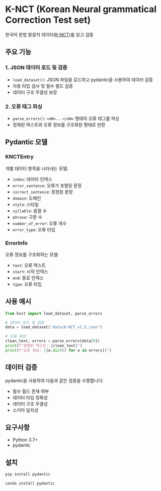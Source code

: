 # K-NCT (Korean Neural grammatical Correction Test set)

한국어 문법 말뭉치 데이터([K-NCT](https://seonminkoo.github.io))를 읽고 검증

## 주요 기능

### 1. JSON 데이터 로드 및 검증
- `load_dataset()`: JSON 파일을 로드하고 pydantic을 사용하여 데이터 검증
- 자동 타입 검사 및 필수 필드 검증
- 데이터 구조 무결성 보장

### 2. 오류 태그 파싱
- `parse_errors()`: `<eN>...</eN>` 형태의 오류 태그를 파싱
- 정제된 텍스트와 오류 정보를 구조화된 형태로 반환

## Pydantic 모델

### KNCTEntry
개별 데이터 항목을 나타내는 모델:
- `index`: 데이터 인덱스
- `error_sentence`: 오류가 포함된 문장
- `correct_sentence`: 정정된 문장
- `domain`: 도메인
- `style`: 스타일
- `syllable`: 음절 수
- `phrase`: 구문 수
- `number_of_error`: 오류 개수
- `error_type`: 오류 타입

### ErrorInfo
오류 정보를 구조화하는 모델:
- `text`: 오류 텍스트
- `start`: 시작 인덱스
- `end`: 종료 인덱스
- `type`: 오류 타입

## 사용 예시

```python
from knct import load_dataset, parse_errors

# 데이터 로드 및 검증
data = load_dataset('data/K-NCT_v1.5.json')

# 오류 파싱
clean_text, errors = parse_errors(data[0])
print(f"정제된 텍스트: {clean_text}")
print(f"오류 정보: {[e.dict() for e in errors]}")
```

## 데이터 검증

pydantic을 사용하여 다음과 같은 검증을 수행합니다:
- 필수 필드 존재 여부
- 데이터 타입 정확성
- 데이터 구조 무결성
- 스키마 일치성

## 요구사항

- Python 3.7+
- pydantic

## 설치

```bash
pip install pydantic
```

```bash
conda install pydantic
```
